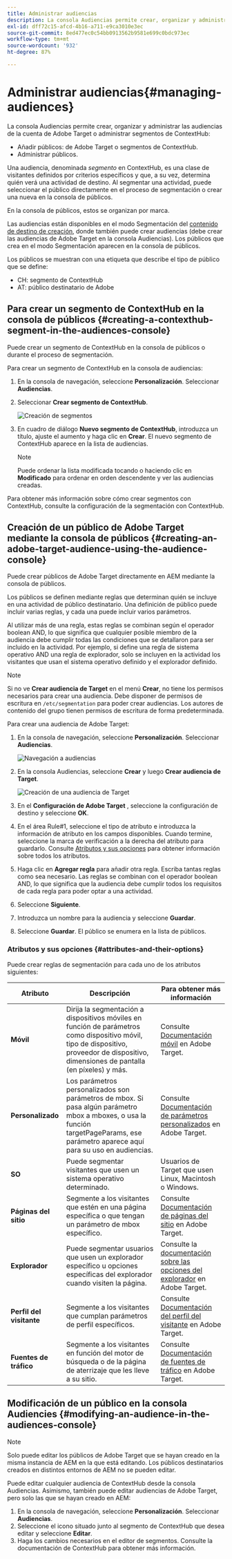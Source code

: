 ```yaml
---
title: Administrar audiencias
description: La consola Audiencias permite crear, organizar y administrar las audiencias de la cuenta de Adobe Target o administrar segmentos de ContextHub
exl-id: dff72c15-afcd-4b16-a711-e9ca3010e3ec
source-git-commit: 8ed477ec0c54bb0913562b9581e699c0bdc973ec
workflow-type: tm+mt
source-wordcount: '932'
ht-degree: 87%

---
```


# Administrar audiencias{#managing-audiences}

La consola Audiencias permite crear, organizar y administrar las audiencias de la cuenta de Adobe Target o administrar segmentos de ContextHub:

* Añadir públicos: de Adobe Target o segmentos de ContextHub.
* Administrar públicos.

Una audiencia, denominada *segmento* en ContextHub, es una clase de visitantes definidos por criterios específicos y que, a su vez, determina quién verá una actividad de destino. Al segmentar una actividad, puede seleccionar el público directamente en el proceso de segmentación o crear una nueva en la consola de públicos.

En la consola de públicos, estos se organizan por marca.

Las audiencias están disponibles en el modo Segmentación del [contenido de destino de creación](/help/sites-cloud/authoring/personalization/targeted-content.md), donde también puede crear audiencias (debe crear las audiencias de Adobe Target en la consola Audiencias). Los públicos que crea en el modo Segmentación aparecen en la consola de públicos.

Los públicos se muestran con una etiqueta que describe el tipo de público que se define:

* CH: segmento de ContextHub
* AT: público destinatario de Adobe

## Para crear un segmento de ContextHub en la consola de públicos {#creating-a-contexthub-segment-in-the-audiences-console}

Puede crear un segmento de ContextHub en la consola de públicos o durante el proceso de segmentación.

Para crear un segmento de ContextHub en la consola de audiencias:

1. En la consola de navegación, seleccione **Personalización**. Seleccionar **Audiencias**.
1. Seleccionar **Crear segmento de ContextHub**.

   ![Creación de segmentos](/help/sites-cloud/authoring/assets/audiences-create-segment.png)

1. En cuadro de diálogo **Nuevo segmento de ContextHub**, introduzca un título, ajuste el aumento y haga clic en **Crear**. El nuevo segmento de ContextHub aparece en la lista de audiencias.

   >[!NOTE]
   >
   >Puede ordenar la lista modificada tocando o haciendo clic en **Modificado** para ordenar en orden descendente y ver las audiencias creadas.

Para obtener más información sobre cómo crear segmentos con ContextHub, consulte la configuración de la segmentación con ContextHub. <!--For further detail about creating segments using ContextHub, see [Configuring Segmentation with ContextHub](/help/sites-administering/segmentation.md).-->

## Creación de un público de Adobe Target mediante la consola de públicos {#creating-an-adobe-target-audience-using-the-audience-console}

Puede crear públicos de Adobe Target directamente en AEM mediante la consola de públicos.

Los públicos se definen mediante reglas que determinan quién se incluye en una actividad de público destinatario. Una definición de público puede incluir varias reglas, y cada una puede incluir varios parámetros.

Al utilizar más de una regla, estas reglas se combinan según el operador boolean AND, lo que significa que cualquier posible miembro de la audiencia debe cumplir todas las condiciones que se detallaron para ser incluido en la actividad. Por ejemplo, si define una regla de sistema operativo AND una regla de explorador, solo se incluyen en la actividad los visitantes que usan el sistema operativo definido y el explorador definido.

>[!NOTE]
>
>Si no ve **Crear audiencia de Target** en el menú **Crear**, no tiene los permisos necesarios para crear una audiencia. Debe disponer de permisos de escritura en `/etc/segmentation` para poder crear audiencias. Los autores de contenido del grupo tienen permisos de escritura de forma predeterminada.

Para crear una audiencia de Adobe Target:

1. En la consola de navegación, seleccione **Personalización**. Seleccionar **Audiencias**.

   ![Navegación a audiencias](/help/sites-cloud/authoring/assets/audiences-navigation.png)

1. En la consola Audiencias, seleccione **Crear** y luego **Crear audiencia de Target**.

   ![Creación de una audiencia de Target](/help/sites-cloud/authoring/assets/audiences-create-target.png)

1. En el **Configuración de Adobe Target** , seleccione la configuración de destino y seleccione **OK**.
1. En el área Rule#1, seleccione el tipo de atributo e introduzca la información de atributo en los campos disponibles. Cuando termine, seleccione la marca de verificación a la derecha del atributo para guardarlo. Consulte [Atributos y sus opciones](#attributes-and-their-options) para obtener información sobre todos los atributos.
1. Haga clic en **Agregar regla** para añadir otra regla. Escriba tantas reglas como sea necesario. Las reglas se combinan con el operador boolean AND, lo que significa que la audiencia debe cumplir todos los requisitos de cada regla para poder optar a una actividad.
1. Seleccione **Siguiente**.
1. Introduzca un nombre para la audiencia y seleccione **Guardar**.
1. Seleccione **Guardar**. El público se enumera en la lista de públicos.

### Atributos y sus opciones {#attributes-and-their-options}

Puede crear reglas de segmentación para cada uno de los atributos siguientes:

| **Atributo** | **Descripción** | **Para obtener más información** |
|---|---|---|
| **Móvil** | Dirija la segmentación a dispositivos móviles en función de parámetros como dispositivo móvil, tipo de dispositivo, proveedor de dispositivo, dimensiones de pantalla (en píxeles) y más. | Consulte [Documentación móvil](https://experienceleague.adobe.com/docs/target/using/audiences/create-audiences/categories-audiences/mobile.html?lang=es) en Adobe Target. |
| **Personalizado** | Los parámetros personalizados son parámetros de mbox. Si pasa algún parámetro mbox a mboxes, o usa la función targetPageParams, ese parámetro aparece aquí para su uso en audiencias. | Consulte [Documentación de parámetros personalizados](https://experienceleague.adobe.com/docs/target/using/audiences/create-audiences/categories-audiences/custom-parameters.html?lang=es) en Adobe Target. |
| **SO** | Puede segmentar visitantes que usen un sistema operativo determinado. | Usuarios de Target que usen Linux, Macintosh o Windows. |
| **Páginas del sitio** | Segmente a los visitantes que estén en una página específica o que tengan un parámetro de mbox específico. | Consulte [Documentación de páginas del sitio](https://experienceleague.adobe.com/docs/target/using/audiences/create-audiences/categories-audiences/site-pages.html?lang=es) en Adobe Target. |
| **Explorador** | Puede segmentar usuarios que usen un explorador específico u opciones específicas del explorador cuando visiten la página. | Consulte la [documentación sobre las opciones del explorador](https://experienceleague.adobe.com/docs/target/using/audiences/create-audiences/categories-audiences/browser.html?lang=es) en Adobe Target. |
| **Perfil del visitante** | Segmente a los visitantes que cumplan parámetros de perfil específicos. | Consulte [Documentación del perfil del visitante](https://experienceleague.adobe.com/docs/target/using/audiences/visitor-profiles/visitor-profile.html?lang=es) en Adobe Target. |
| **Fuentes de tráfico** | Segmente a los visitantes en función del motor de búsqueda o de la página de aterrizaje que les lleve a su sitio. | Consulte [Documentación de fuentes de tráfico](https://experienceleague.adobe.com/docs/target/using/audiences/create-audiences/categories-audiences/traffic-sources.html?lang=es) en Adobe Target. |

## Modificación de un público en la consola Audiencies {#modifying-an-audience-in-the-audiences-console}

>[!NOTE]
>
>Solo puede editar los públicos de Adobe Target que se hayan creado en la misma instancia de AEM en la que está editando. Los públicos destinatarios creados en distintos entornos de AEM no se pueden editar.

Puede editar cualquier audiencia de ContextHub desde la consola Audiencias. Asimismo, también puede editar audiencias de Adobe Target, pero solo las que se hayan creado en AEM:

1. En la consola de navegación, seleccione **Personalización**. Seleccionar **Audiencias**.
1. Seleccione el icono situado junto al segmento de ContextHub que desea editar y seleccione **Editar**.
1. Haga los cambios necesarios en el editor de segmentos. Consulte la documentación de ContextHub para obtener más información. <!--See the [ContextHub](/help/sites-administering/contexthub-config.md) documentation for more information.-->
